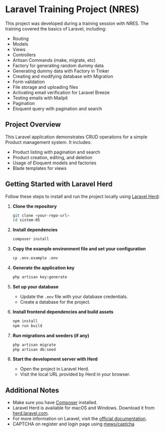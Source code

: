 # Laravel Training Project (NRES)

This project was developed during a training session with NRES. The training covered the basics of Laravel, including:

- Routing
- Models
- Views
- Controllers
- Artisan Commands (make, migrate, etc)
- Factory for generating random dummy data
- Generating dummy data with Factory in Tinker
- Creating and modifying database with Migration
- Form validation
- File storage and uploading files
- Activating email verification for Laravel Breeze
- Testing emails with Mailpit
- Pagination
- Eloquent query with pagination and search

## Project Overview

This Laravel application demonstrates CRUD operations for a simple Product management system. It includes:

- Product listing with pagination and search
- Product creation, editing, and deletion
- Usage of Eloquent models and factories
- Blade templates for views

## Getting Started with Laravel Herd

Follow these steps to install and run the project locally using [Laravel Herd](https://herd.laravel.com/):

1. **Clone the repository**
   ```bash
   git clone <your-repo-url>
   cd sistem-05
   ```

2. **Install dependencies**
   ```bash
   composer install
   ```

3. **Copy the example environment file and set your configuration**
   ```bash
   cp .env.example .env
   ```

4. **Generate the application key**
   ```bash
   php artisan key:generate
   ```

5. **Set up your database**
   - Update the `.env` file with your database credentials.
   - Create a database for the project.

6. **Install frontend dependencies and build assets**
   ```bash
   npm install
   npm run build
   ```

7. **Run migrations and seeders (if any)**
   ```bash
   php artisan migrate
   php artisan db:seed
   ```

8. **Start the development server with Herd**
   - Open the project in Laravel Herd.
   - Visit the local URL provided by Herd in your browser.

## Additional Notes

- Make sure you have [Composer](https://getcomposer.org/) installed.
- Laravel Herd is available for macOS and Windows. Download it from [herd.laravel.com](https://herd.laravel.com/).
- For more information on Laravel, visit the [official documentation](https://laravel.com/docs).
- CAPTCHA on register and login page using [mews/captcha](https://github.com/mewebstudio/captcha)